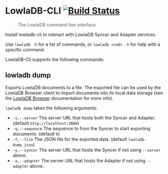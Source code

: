 # LowlaDB-CLI [![Build Status](https://travis-ci.org/lowla/lowladb-cli.svg)](https://travis-ci.org/lowla/lowladb-cli)

> The LowlaDB command line interface.

Install lowladb-cli to interact with LowlaDB Syncer and Adapter services.

Use `lowladb -h` for a list of commands, or `lowladb <cmd> -h` for help with a specific command.

LowlaDB-Cli supports the following commands:

## lowladb dump ##

Exports LowlaDB documents to a file.  The exported file can be used by the LowlaDB Browser client to import documents
into its local data storage (see the [LowlaDB Browser](http://github.com/lowla/lowladb) documentation for
more info).

`lowladb dump` takes the following arguments:

- `-s,--server` The server URL that hosts both the Syncer and Adapter. (default `http://localhost:3000`)
- `-q,--sequence` The sequence to from the Syncer to start exporting documents. (default `0`)
- `-f,--file` The JSON file for the exported data. (default `lowladb-dump.json`)
- `-y,--syncer` The server URL that hosts the Syncer if not using `--server` above.
- `-a,--adapter` The server URL that hosts the Adapter if not using `--adapter` above.


